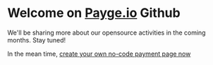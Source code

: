 # Welcome on [Payge.io](https://payge.io) Github

We'll be sharing more about our opensource activities in the coming months. Stay tuned!

In the mean time, [create your own no-code payment page now](https://payge.io/signup)
